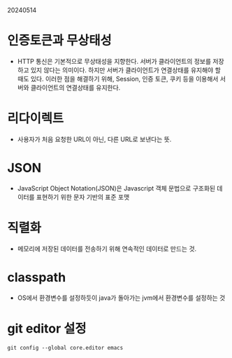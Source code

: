20240514
# 인증토큰과 무상태성
- HTTP 통신은 기본적으로 무상태성을 지향한다. 서버가 클라이언트의 정보를 저장하고 있지 않다는 의미이다. 하지만 서버가 클라이언트가 연결상태를 유지해야 할 때도 있다. 이러한 점을 해결하기 위해, Session, 인증 토큰, 쿠키 등을 이용해서 서버와 클라이언트의 연결상태를 유지한다. 

# 리다이렉트
- 사용자가 처음 요청한 URL이 아닌, 다른 URL로 보낸다는 뜻.

# JSON
- JavaScript Object Notation(JSON)은 Javascript 객체 문법으로 구조화된 데이터를 표현하기 위한 문자 기반의 표준 포맷

# 직렬화
- 메모리에 저장된 데이터를 전송하기 위해 연속적인 데이터로 만드는 것.


# classpath
- OS에서 환경변수를 설정하듯이 java가 돌아가는 jvm에서 환경변수를 설정하는 것

# git editor 설정
```
git config --global core.editor emacs
```